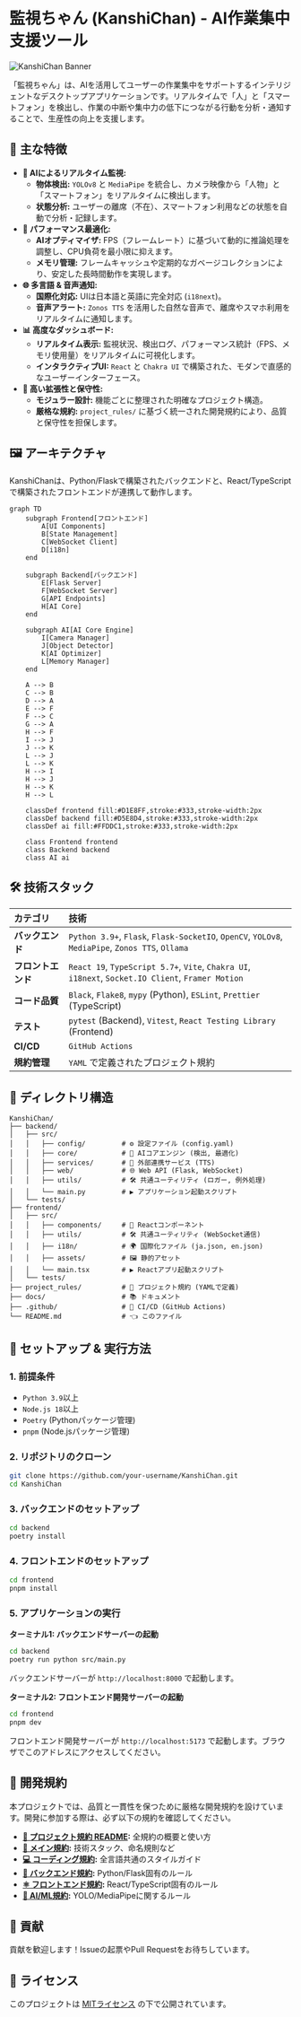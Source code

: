 # 監視ちゃん (KanshiChan) - AI作業集中支援ツール

![KanshiChan Banner](https://raw.githubusercontent.com/user/repo/main/docs/images/banner.png) <!-- TODO: Add a proper banner image -->

「監視ちゃん」は、AIを活用してユーザーの作業集中をサポートするインテリジェントなデスクトップアプリケーションです。リアルタイムで「人」と「スマートフォン」を検出し、作業の中断や集中力の低下につながる行動を分析・通知することで、生産性の向上を支援します。

## 🌟 主な特徴

- **🧠 AIによるリアルタイム監視:**
  - **物体検出:** `YOLOv8` と `MediaPipe` を統合し、カメラ映像から「人物」と「スマートフォン」をリアルタイムに検出します。
  - **状態分析:** ユーザーの離席（不在）、スマートフォン利用などの状態を自動で分析・記録します。
- **🚀 パフォーマンス最適化:**
  - **AIオプティマイザ:** FPS（フレームレート）に基づいて動的に推論処理を調整し、CPU負荷を最小限に抑えます。
  - **メモリ管理:** フレームキャッシュや定期的なガベージコレクションにより、安定した長時間動作を実現します。
- **🌐 多言語 & 音声通知:**
  - **国際化対応:** UIは日本語と英語に完全対応 (`i18next`)。
  - **音声アラート:** `Zonos TTS` を活用した自然な音声で、離席やスマホ利用をリアルタイムに通知します。
- **📊 高度なダッシュボード:**
  - **リアルタイム表示:** 監視状況、検出ログ、パフォーマンス統計（FPS、メモリ使用量）をリアルタイムに可視化します。
  - **インタラクティブUI:** `React` と `Chakra UI` で構築された、モダンで直感的なユーザーインターフェース。
- **🔧 高い拡張性と保守性:**
  - **モジュラー設計:** 機能ごとに整理された明確なプロジェクト構造。
  - **厳格な規約:** `project_rules/` に基づく統一された開発規約により、品質と保守性を担保します。

## 🖼️ アーキテクチャ

KanshiChanは、Python/Flaskで構築されたバックエンドと、React/TypeScriptで構築されたフロントエンドが連携して動作します。

```mermaid
graph TD
    subgraph Frontend[フロントエンド]
        A[UI Components]
        B[State Management]
        C[WebSocket Client]
        D[i18n]
    end

    subgraph Backend[バックエンド]
        E[Flask Server]
        F[WebSocket Server]
        G[API Endpoints]
        H[AI Core]
    end

    subgraph AI[AI Core Engine]
        I[Camera Manager]
        J[Object Detector]
        K[AI Optimizer]
        L[Memory Manager]
    end

    A --> B
    C --> B
    D --> A
    E --> F
    F --> C
    G --> A
    H --> F
    I --> J
    J --> K
    L --> J
    L --> K
    H --> I
    H --> J
    H --> K
    H --> L

    classDef frontend fill:#D1E8FF,stroke:#333,stroke-width:2px
    classDef backend fill:#D5E8D4,stroke:#333,stroke-width:2px
    classDef ai fill:#FFDDC1,stroke:#333,stroke-width:2px

    class Frontend frontend
    class Backend backend
    class AI ai
```

## 🛠️ 技術スタック

| カテゴリ       | 技術                                                                                                       |
| :------------- | :--------------------------------------------------------------------------------------------------------- |
| **バックエンド** | `Python 3.9+`, `Flask`, `Flask-SocketIO`, `OpenCV`, `YOLOv8`, `MediaPipe`, `Zonos TTS`, `Ollama`             |
| **フロントエンド** | `React 19`, `TypeScript 5.7+`, `Vite`, `Chakra UI`, `i18next`, `Socket.IO Client`, `Framer Motion`           |
| **コード品質**   | `Black`, `Flake8`, `mypy` (Python), `ESLint`, `Prettier` (TypeScript)                                        |
| **テスト**     | `pytest` (Backend), `Vitest`, `React Testing Library` (Frontend)                                             |
| **CI/CD**      | `GitHub Actions`                                                                                           |
| **規約管理**   | `YAML` で定義されたプロジェクト規約                                                                        |

## 📂 ディレクトリ構造

```
KanshiChan/
├── backend/
│   ├── src/
│   │   ├── config/         # ⚙️ 設定ファイル (config.yaml)
│   │   ├── core/           # 🧠 AIコアエンジン (検出, 最適化)
│   │   ├── services/       # 🚀 外部連携サービス (TTS)
│   │   ├── web/            # 🌐 Web API (Flask, WebSocket)
│   │   ├── utils/          # 🛠️ 共通ユーティリティ (ロガー, 例外処理)
│   │   └── main.py         # ▶️ アプリケーション起動スクリプト
│   └── tests/
├── frontend/
│   ├── src/
│   │   ├── components/     # 🎨 Reactコンポーネント
│   │   ├── utils/          # 🛠️ 共通ユーティリティ (WebSocket通信)
│   │   ├── i18n/           # 🌍 国際化ファイル (ja.json, en.json)
│   │   ├── assets/         # 🖼️ 静的アセット
│   │   └── main.tsx        # ▶️ Reactアプリ起動スクリプト
│   └── tests/
├── project_rules/          # 📜 プロジェクト規約 (YAMLで定義)
├── docs/                   # 📚 ドキュメント
├── .github/                # 🤖 CI/CD (GitHub Actions)
└── README.md               # 👈 このファイル
```

## 🚀 セットアップ & 実行方法

### 1. 前提条件

- `Python 3.9`以上
- `Node.js 18`以上
- `Poetry` (Pythonパッケージ管理)
- `pnpm` (Node.jsパッケージ管理)

### 2. リポジトリのクローン

```bash
git clone https://github.com/your-username/KanshiChan.git
cd KanshiChan
```

### 3. バックエンドのセットアップ

```bash
cd backend
poetry install
```

### 4. フロントエンドのセットアップ

```bash
cd frontend
pnpm install
```

### 5. アプリケーションの実行

**ターミナル1: バックエンドサーバーの起動**
```bash
cd backend
poetry run python src/main.py
```
バックエンドサーバーが `http://localhost:8000` で起動します。

**ターミナル2: フロントエンド開発サーバーの起動**
```bash
cd frontend
pnpm dev
```
フロントエンド開発サーバーが `http://localhost:5173` で起動します。ブラウザでこのアドレスにアクセスしてください。

## 📖 開発規約

本プロジェクトでは、品質と一貫性を保つために厳格な開発規約を設けています。開発に参加する際は、必ず以下の規約を確認してください。

- **[📜 プロジェクト規約 README](project_rules/README.md):** 全規約の概要と使い方
- **[🌟 メイン規約](project_rules/main_rules.yaml):** 技術スタック、命名規則など
- **[💻 コーディング規約](project_rules/coding_rules.yaml):** 全言語共通のスタイルガイド
- **[🐍 バックエンド規約](project_rules/backend_rules.yaml):** Python/Flask固有のルール
- **[⚛️ フロントエンド規約](project_rules/frontend_rules.yaml):** React/TypeScript固有のルール
- **[🤖 AI/ML規約](project_rules/ai_ml_rules.yaml):** YOLO/MediaPipeに関するルール

## 🤝 貢献

貢献を歓迎します！Issueの起票やPull Requestをお待ちしています。

## 📄 ライセンス

このプロジェクトは [MITライセンス](LICENSE) の下で公開されています。
